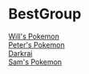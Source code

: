 # BestGroup

[Will's Pokemon](salamence.md)  
[Peter's Pokemon](squirtle.md)  
[Darkrai](https://encrypted-tbn0.gstatic.com/images?q=tbn:ANd9GcQBFE1Iu59ZqmG_GdDvvtMMaURcTRsCg6i2B-gKG-QctcPiXSDyI3H-HLBE_yvsNnzQv08:cdn.shopify.com/s/files/1/1715/6019/products/DarkraiGX_fb39d3e8-a0f1-4a23-9417-cfb0c5989d5b_1024x.jpg%3Fv%3D1595519133&usqp=CAU)  
[Sam's Pokemon](https://github.com/WillPeyer/BestGroup/blob/a2c63661c5f63e6fa0b445a133ed470afc92d8e7/README.md)
